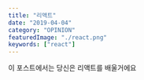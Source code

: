```yaml
---
title: "리액트"
date: "2019-04-04"
category: "OPINION"
featuredImage: "./react.png"
keywords: ["react"]
---
```


이 포스트에서는 당신은 리액트를 배울거에요
